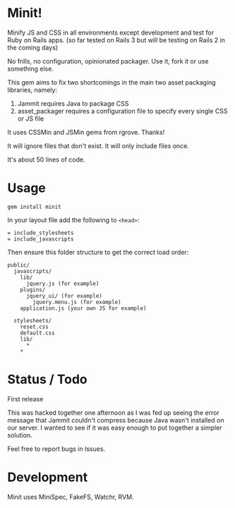 Minit!
====================================

Minify JS and CSS in all environments except development and test for Ruby on Rails apps.
(so far tested on Rails 3 but will be testing on Rails 2 in the coming days)

No frills, no configuration, opinionated packager. Use it, fork it or use something else.

This gem aims to fix two shortcomings in the main two asset packaging libraries, namely:

1. Jammit requires Java to package CSS
2. asset_packager requires a configuration file to specify every single CSS or JS file

It uses CSSMin and JSMin gems from rgrove. Thanks!

It will ignore files that don't exist. It will only include files once.

It's about 50 lines of code.

Usage
====================================

    gem install minit

In your layout file add the following to `<head>`:

    = include_stylesheets
    = include_javascripts

Then ensure this folder structure to get the correct load order:

    public/
      javascripts/
        lib/
          jquery.js (for example)
        plugins/
          jquery_ui/ (for example)
            jquery.menu.js (for example)
        application.js (your own JS for example)

      stylesheets/
        reset.css
        default.css
        lib/
          *
        *

Status / Todo
====================================

First release

This was hacked together one afternoon as I was fed up seeing the error message that
Jammit couldn't compress because Java wasn't installed on our server. I wanted
to see if it was easy enough to put together a simpler solution.

Feel free to report bugs in Issues.

Development
====================================

Minit uses MiniSpec, FakeFS, Watchr, RVM.

